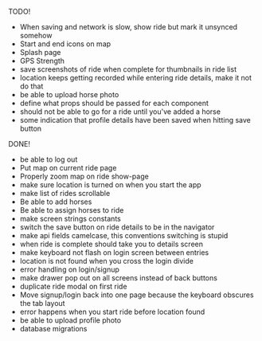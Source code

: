  TODO!
- When saving and network is slow, show ride but mark it unsynced somehow
- Start and end icons on map
- Splash page
- GPS Strength
- save screenshots of ride when complete for thumbnails in ride list
- location keeps getting recorded while entering ride details, make it not do that
- be able to upload horse photo
- define what props should be passed for each component
- should not be able to go for a ride until you've added a horse
- some indication that profile details have been saved when hitting save button


 
 DONE!
- be able to log out
- Put map on current ride page
- Properly zoom map on ride show-page
- make sure location is turned on when you start the app
- make list of rides scrollable
- Be able to add horses
- Be able to assign horses to ride
- make screen strings constants
- switch the save button on ride details to be in the navigator
- make api fields camelcase, this conventions switching is stupid
- when ride is complete should take you to details screen
- make keyboard not flash on login screen between entries
- location is not found when you cross the login divide
- error handling on login/signup
- make drawer pop out on all screens instead of back buttons 
- duplicate ride modal on first ride
- Move signup/login back into one page because the keyboard obscures the tab layout
- error happens when you start ride before location found
- be able to upload profile photo
- database migrations
